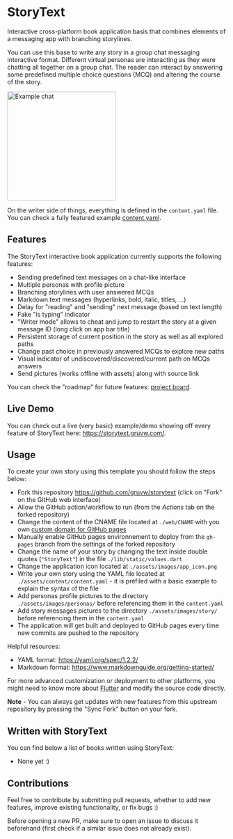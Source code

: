 # StoryText

Interactive cross-platform book application basis that combines elements of a messaging app with branching storylines.

You can use this base to write any story in a group chat messaging interactive format.
Different virtual personas are interacting as they were chatting all together on a group chat.
The reader can interact by answering some predefined multiple choice questions (MCQ) and altering the course of the story.

<img src="./docs/img/chat.png" alt="Example chat" width="250px">

On the writer side of things, everything is defined in the `content.yaml` file.
You can check a fully featured example [content.yaml](./assets/content/content.yaml).

## Features

The StoryText interactive book application currently supports the following features:

- Sending predefined text messages on a chat-like interface
- Multiple personas with profile picture
- Branching storylines with user answered MCQs
- Markdown text messages (hyperlinks, bold, italic, titles, ...)
- Delay for "reading" and "sending" next message (based on text length)
- Fake "is typing" indicator
- "Writer mode" allows to cheat and jump to restart the story at a given message ID (long click on app bar title)
- Persistent storage of current position in the story as well as all explored paths
- Change past choice in previously answered MCQs to explore new paths
- Visual indicator of undiscovered/discovered/current path on MCQs answers
- Send pictures (works offline with assets) along with source link

You can check the "roadmap" for future features: [project board](https://github.com/users/gruvw/projects/4).

## Live Demo

You can check out a live (very basic) example/demo showing off every feature of StoryText here: <https://storytext.gruvw.com/>.

## Usage

To create your own story using this template you should follow the steps below:

- Fork this repository <https://github.com/gruvw/storytext> (click on "Fork" on the GitHub web interface)
- Allow the GitHub action/workflow to run (from the _Actions_ tab on the forked repository)
- Change the content of the CNAME file located at `./web/CNAME` with you own [custom domain for GitHub pages](https://docs.github.com/en/pages/configuring-a-custom-domain-for-your-github-pages-site)
- Manually enable GitHub pages environnement to deploy from the `gh-pages` branch from the settings of the forked repository
- Change the name of your story by changing the text inside double quotes (`"StoryText"`) in the file `./lib/static/values.dart`
- Change the application icon located at `./assets/images/app_icon.png`
- Write your own story using the YAML file located at `./assets/content/content.yaml` - it is prefiled with a basic example to explain the syntax of the file
- Add personas profile pictures to the directory `./assets/images/personas/` before referencing them in the `content.yaml`
- Add story messages pictures to the directory `./assets/images/story/` before referencing them in the `content.yaml`
- The application will get built and deployed to GitHub pages every time new commits are pushed to the repository

Helpful resources:

- YAML format: <https://yaml.org/spec/1.2.2/>
- Markdown format: <https://www.markdownguide.org/getting-started/>

For more advanced customization or deployment to other platforms, you might need to know more about [Flutter](https://flutter.dev/) and modify the source code directly.

**Note** - You can always get updates with new features from this upstream repository by pressing the "Sync Fork" button on your fork.

## Written with StoryText

You can find below a list of books written using StoryText:

- None yet :)

## Contributions

Feel free to contribute by submitting pull requests, whether to add new features, improve existing functionality, or fix bugs :)

Before opening a new PR, make sure to open an issue to discuss it beforehand (first check if a similar issue does not already exist).
